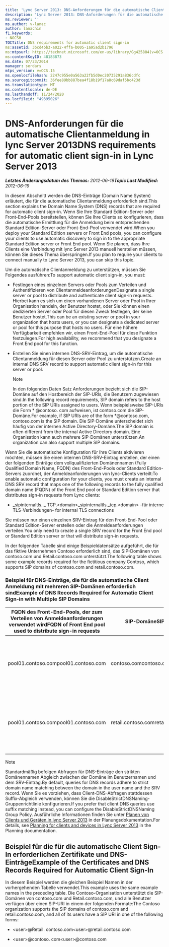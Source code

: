 ```yaml
---
title: 'Lync Server 2013: DNS-Anforderungen für die automatische Clientanmeldung'
description: 'Lync Server 2013: DNS-Anforderungen für die automatische Clientanmeldung.'
ms.reviewer: ''
ms.author: v-lanac
author: lanachin
f1.keywords:
- NOCSH
TOCTitle: DNS requirements for automatic client sign-in
ms:assetid: 3bcd4bb3-a022-4ffa-b005-1a95ad2b1796
ms:mtpsurl: https://technet.microsoft.com/en-us/library/Gg425884(v=OCS.15)
ms:contentKeyID: 48183873
ms.date: 07/23/2014
manager: serdars
mtps_version: v=OCS.15
ms.openlocfilehash: 2247c955e0a563a22fb5d0ec20735291a836cdfc
ms.sourcegitcommit: 36fee89bb887bea4f18b19f17a8c69daf5bc423d
ms.translationtype: MT
ms.contentlocale: de-DE
ms.lasthandoff: 11/24/2020
ms.locfileid: "49395026"
---
```

# <a name="dns-requirements-for-automatic-client-sign-in-in-lync-server-2013"></a><span data-ttu-id="8b879-103">DNS-Anforderungen für die automatische Clientanmeldung in lync Server 2013</span><span class="sxs-lookup"><span data-stu-id="8b879-103">DNS requirements for automatic client sign-in in Lync Server 2013</span></span>

<div data-xmlns="http://www.w3.org/1999/xhtml">

<div class="topic" data-xmlns="http://www.w3.org/1999/xhtml" data-msxsl="urn:schemas-microsoft-com:xslt" data-cs="https://msdn.microsoft.com/">

<div data-asp="https://msdn2.microsoft.com/asp">



</div>

<div id="mainSection">

<div id="mainBody"><span data-ttu-id="8b879-104">

<span> </span></span><span class="sxs-lookup"><span data-stu-id="8b879-104">

<span> </span></span></span>

<span data-ttu-id="8b879-105">_**Letztes Änderungsdatum des Themas:** 2012-06-19_</span><span class="sxs-lookup"><span data-stu-id="8b879-105">_**Topic Last Modified:** 2012-06-19_</span></span>

<span data-ttu-id="8b879-106">In diesem Abschnitt werden die DNS-Einträge (Domain Name System) erläutert, die für die automatische Clientanmeldung erforderlich sind.</span><span class="sxs-lookup"><span data-stu-id="8b879-106">This section explains the Domain Name System (DNS) records that are required for automatic client sign-in.</span></span> <span data-ttu-id="8b879-107">Wenn Sie Ihre Standard Edition-Server oder Front-End-Pools bereitstellen, können Sie Ihre Clients so konfigurieren, dass die automatische Ermittlung für die Anmeldung beim entsprechenden Standard Edition-Server oder Front-End-Pool verwendet wird.</span><span class="sxs-lookup"><span data-stu-id="8b879-107">When you deploy your Standard Edition servers or Front End pools, you can configure your clients to use automatic discovery to sign in to the appropriate Standard Edition server or Front End pool.</span></span> <span data-ttu-id="8b879-108">Wenn Sie planen, dass Ihre Clients eine Verbindung mit lync Server 2013 manuell herstellen müssen, können Sie dieses Thema überspringen.</span><span class="sxs-lookup"><span data-stu-id="8b879-108">If you plan to require your clients to connect manually to Lync Server 2013, you can skip this topic.</span></span>

<span data-ttu-id="8b879-109">Um die automatische Clientanmeldung zu unterstützen, müssen Sie Folgendes ausführen:</span><span class="sxs-lookup"><span data-stu-id="8b879-109">To support automatic client sign-in, you must:</span></span>

  - <span data-ttu-id="8b879-110">Festlegen eines einzelnen Servers oder Pools zum Verteilen und Authentifizieren von Clientanmeldeanforderungen</span><span class="sxs-lookup"><span data-stu-id="8b879-110">Designate a single server or pool to distribute and authenticate client sign-in requests.</span></span> <span data-ttu-id="8b879-111">Hierbei kann es sich um einen vorhandenen Server oder Pool in Ihrer Organisation handeln, der Benutzer hostet, oder Sie können einen dedizierten Server oder Pool für diesen Zweck festlegen, der keine Benutzer hostet.</span><span class="sxs-lookup"><span data-stu-id="8b879-111">This can be an existing server or pool in your organization that hosts users, or you can designate a dedicated server or pool for this purpose that hosts no users.</span></span> <span data-ttu-id="8b879-112">Für eine höhere Verfügbarkeit empfehlen wir, einen Front-End-Pool für diese Funktion festzulegen.</span><span class="sxs-lookup"><span data-stu-id="8b879-112">For high availability, we recommend that you designate a Front End pool for this function.</span></span>

  - <span data-ttu-id="8b879-113">Erstellen Sie einen internen DNS-SRV-Eintrag, um die automatische Clientanmeldung für diesen Server oder Pool zu unterstützen.</span><span class="sxs-lookup"><span data-stu-id="8b879-113">Create an internal DNS SRV record to support automatic client sign-in for this server or pool.</span></span>
    
    <div>
    

    > [!NOTE]  
    > <span data-ttu-id="8b879-114">In den folgenden Daten Satz Anforderungen bezieht sich die SIP-Domäne auf den Hostbereich der SIP-URIs, die Benutzern zugewiesen sind.</span><span class="sxs-lookup"><span data-stu-id="8b879-114">In the following record requirements, SIP domain refers to the host portion of the SIP URIs assigned to users.</span></span> <span data-ttu-id="8b879-115">Wenn beispielsweise SIP-URIs die Form \* @contoso. com aufweisen, ist contoso.com die SIP-Domäne.</span><span class="sxs-lookup"><span data-stu-id="8b879-115">For example, if SIP URIs are of the form \*@contoso.com, contoso.com is the SIP domain.</span></span> <span data-ttu-id="8b879-116">Die SIP-Domäne unterscheidet sich häufig von der internen Active Directory-Domäne.</span><span class="sxs-lookup"><span data-stu-id="8b879-116">The SIP domain is often different from the internal Active Directory domain.</span></span> <span data-ttu-id="8b879-117">Eine Organisation kann auch mehrere SIP-Domänen unterstützen.</span><span class="sxs-lookup"><span data-stu-id="8b879-117">An organization can also support multiple SIP domains.</span></span>

    
    </div>

<span data-ttu-id="8b879-118">Wenn Sie die automatische Konfiguration für Ihre Clients aktivieren möchten, müssen Sie einen internen DNS-SRV-Eintrag erstellen, der einen der folgenden Einträge dem vollqualifizierten Domänennamen (Fully Qualified Domain Name, FQDN) des Front-End-Pools oder Standard Edition-Servers zuordnet, der Anmeldeanforderungen von lync-Clients verteilt:</span><span class="sxs-lookup"><span data-stu-id="8b879-118">To enable automatic configuration for your clients, you must create an internal DNS SRV record that maps one of the following records to the fully qualified domain name (FQDN) of the Front End pool or Standard Edition server that distributes sign-in requests from Lync clients:</span></span>

  - <span data-ttu-id="8b879-119">\_sipinternaltls. \_ TCP.\<domain\></span><span class="sxs-lookup"><span data-stu-id="8b879-119">\_sipinternaltls.\_tcp.\<domain\></span></span> <span data-ttu-id="8b879-120">-für interne TLS-Verbindungen</span><span class="sxs-lookup"><span data-stu-id="8b879-120">- for internal TLS connections</span></span>

<span data-ttu-id="8b879-121">Sie müssen nur einen einzelnen SRV-Eintrag für den Front-End-Pool oder Standard Edition-Server erstellen oder die Anmeldeanforderungen verteilen.</span><span class="sxs-lookup"><span data-stu-id="8b879-121">You only need to create a single SRV record for the Front End pool or Standard Edition server or that will distribute sign-in requests.</span></span>

<span data-ttu-id="8b879-122">In der folgenden Tabelle sind einige Beispieldatensätze aufgeführt, die für das fiktive Unternehmen Contoso erforderlich sind, das SIP-Domänen von contoso.com und Retail.contoso.com unterstützt.</span><span class="sxs-lookup"><span data-stu-id="8b879-122">The following table shows some example records required for the fictitious company Contoso, which supports SIP domains of contoso.com and retail.contoso.com.</span></span>

### <a name="example-of-dns-records-required-for-automatic-client-sign-in-with-multiple-sip-domains"></a><span data-ttu-id="8b879-123">Beispiel für DNS-Einträge, die für die automatische Client Anmeldung mit mehreren SIP-Domänen erforderlich sind</span><span class="sxs-lookup"><span data-stu-id="8b879-123">Example of DNS Records Required for Automatic Client Sign-in with Multiple SIP Domains</span></span>

<table>
<colgroup>
<col style="width: 33%" />
<col style="width: 33%" />
<col style="width: 33%" />
</colgroup>
<thead>
<tr class="header">
<th><span data-ttu-id="8b879-124">FQDN des Front-End-Pools, der zum Verteilen von Anmeldeanforderungen verwendet wird</span><span class="sxs-lookup"><span data-stu-id="8b879-124">FQDN of Front End pool used to distribute sign-in requests</span></span></th>
<th><span data-ttu-id="8b879-125">SIP-Domäne</span><span class="sxs-lookup"><span data-stu-id="8b879-125">SIP domain</span></span></th>
<th><span data-ttu-id="8b879-126">DNS-SRV-Eintrag</span><span class="sxs-lookup"><span data-stu-id="8b879-126">DNS SRV record</span></span></th>
</tr>
</thead>
<tbody>
<tr class="odd">
<td><p><span data-ttu-id="8b879-127">pool01.contoso.com</span><span class="sxs-lookup"><span data-stu-id="8b879-127">pool01.contoso.com</span></span></p></td>
<td><p><span data-ttu-id="8b879-128">contoso.com</span><span class="sxs-lookup"><span data-stu-id="8b879-128">contoso.com</span></span></p></td>
<td><p><span data-ttu-id="8b879-129">Ein SRV-Eintrag für _sipinternaltls. _tcp. contoso. com-Domäne über Port 5061, der pool01.contoso.com zugeordnet ist</span><span class="sxs-lookup"><span data-stu-id="8b879-129">An SRV record for _sipinternaltls._tcp.contoso.com domain over port 5061 that maps to pool01.contoso.com</span></span></p></td>
</tr>
<tr class="even">
<td><p><span data-ttu-id="8b879-130">pool01.contoso.com</span><span class="sxs-lookup"><span data-stu-id="8b879-130">pool01.contoso.com</span></span></p></td>
<td><p><span data-ttu-id="8b879-131">retail.contoso.com</span><span class="sxs-lookup"><span data-stu-id="8b879-131">retail.contoso.com</span></span></p></td>
<td><p><span data-ttu-id="8b879-132">Ein SRV-Eintrag für _sipinternaltls. _tcp. Retail. contoso. com-Domäne über Port 5061, der pool01.contoso.com zugeordnet ist</span><span class="sxs-lookup"><span data-stu-id="8b879-132">An SRV record for _sipinternaltls._tcp.retail.contoso.com domain over port 5061 that maps to pool01.contoso.com</span></span></p></td>
</tr>
</tbody>
</table>


<div>


> [!NOTE]  
> <span data-ttu-id="8b879-133">Standardmäßig befolgen Abfragen für DNS-Einträge den strikten Domänennamen Abgleich zwischen der Domäne im Benutzernamen und dem SRV-Eintrag.</span><span class="sxs-lookup"><span data-stu-id="8b879-133">By default, queries for DNS records adhere to strict domain name matching between the domain in the user name and the SRV record.</span></span> <span data-ttu-id="8b879-134">Wenn Sie es vorziehen, dass Client-DNS-Abfragen stattdessen Suffix-Abgleich verwenden, können Sie die DisableStrictDNSNaming-Gruppenrichtlinie konfigurieren.</span><span class="sxs-lookup"><span data-stu-id="8b879-134">If you prefer that client DNS queries use suffix matching instead, you can configure the DisableStrictDNSNaming Group Policy.</span></span> <span data-ttu-id="8b879-135">Ausführliche Informationen finden Sie unter <A href="lync-server-2013-planning-for-clients-and-devices.md">Planen von Clients und Geräten in lync Server 2013</A> in der Planungsdokumentation.</span><span class="sxs-lookup"><span data-stu-id="8b879-135">For details, see <A href="lync-server-2013-planning-for-clients-and-devices.md">Planning for clients and devices in Lync Server 2013</A> in the Planning documentation.</span></span>



</div>

<div>

## <a name="example-of-the-certificates-and-dns-records-required-for-automatic-client-sign-in"></a><span data-ttu-id="8b879-136">Beispiel für die für die automatische Client Sign-In erforderlichen Zertifikate und DNS-Einträge</span><span class="sxs-lookup"><span data-stu-id="8b879-136">Example of the Certificates and DNS Records Required for Automatic Client Sign-In</span></span>

<span data-ttu-id="8b879-137">In diesem Beispiel werden die gleichen Beispiel Namen in der vorhergehenden Tabelle verwendet.</span><span class="sxs-lookup"><span data-stu-id="8b879-137">This example uses the same example names in the preceding table.</span></span> <span data-ttu-id="8b879-138">Die Contoso-Organisation unterstützt die SIP-Domänen von contoso.com und Retail.contoso.com, und alle Benutzer verfügen über einen SIP-URI in einem der folgenden Formate:</span><span class="sxs-lookup"><span data-stu-id="8b879-138">The Contoso organization supports the SIP domains of contoso.com and retail.contoso.com, and all of its users have a SIP URI in one of the following forms:</span></span>

  - <span data-ttu-id="8b879-139">\<user\>@Retail. contoso.com</span><span class="sxs-lookup"><span data-stu-id="8b879-139">\<user\>@retail.contoso.com</span></span>

  - <span data-ttu-id="8b879-140">\<user\>@contoso. com</span><span class="sxs-lookup"><span data-stu-id="8b879-140">\<user\>@contoso.com</span></span>

<span data-ttu-id="8b879-141"></div>

</div>

<span> </span>

</div>

</div>

</span><span class="sxs-lookup"><span data-stu-id="8b879-141"></div>

</div>

<span> </span>

</div>

</div>

</span></span></div>


